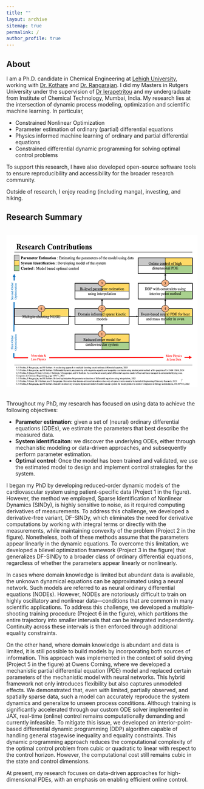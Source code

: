 ```yaml
---
title: ""
layout: archive
sitemap: true
permalink: /
author_profile: true
---
```



## About

I am a Ph.D. candidate in Chemical Engineering at [Lehigh University](https://engineering.lehigh.edu/chbe), working with [Dr. Kothare](https://engineering.lehigh.edu/faculty/mayuresh-v-kothare) and [Dr. Rangarajan](https://engineering.lehigh.edu/faculty/srinivas-rangarajan). I did my Masters in Rutgers University under the supervision of [Dr Ierapetritou](https://www.mierapetritou.com/) and my undergraduate from Institute of Chemical Technology, Mumbai, India. My research lies at the intersection of dynamic process modeling, optimization and scientific machine learning. In particular, 

- Constrained Nonlinear Optimization
- Parameter estimation of ordinary (partial) differential equations
- Physics informed machine learning of ordinary and partial differential equations
- Constrained differential dynamic programming for solving optimal control problems

To support this research, I have also developed open-source software tools to ensure reproducibility and accessibility for the broader research community.

Outside of research, I enjoy reading (including manga), investing, and hiking.


## Research Summary

<br>

<center>
<img src="/assets/images/ResearchContributions.png" height=400 width=800>
</center>

<br>

Throughout my PhD, my research has focused on using data to achieve the following objectives:

- **Parameter estimation**: given a set of (neural) ordinary differential equations (ODEs), we estimate the parameters that best describe the measured data.
- **System identificaiton**: we discover the underlying ODEs, either through mechanistic modeling or data-driven approaches, and subsequently perform parameter estimation.
- **Optimal control**: Once the model has been trained and validated, we use the estimated model to design and implement control strategies for the system.


I began my PhD by developing reduced-order dynamic models of the cardiovascular system using patient-specific data (Project 1 in the figure). However, the method we employed, Sparse Identification of Nonlinear Dynamics (SINDy), is highly sensitive to noise, as it required computing derivatives of measurements. To address this challenge, we developed a derivative-free variant, DF-SINDy, which eliminates the need for derivative computations by working with integral terms or directly with the measurements, while maintaining convexity of the problem (Project 2 in the figure). Nonetheless, both of these methods assume that the parameters appear linearly in the dynamic equations. To overcome this limitation, we developed a bilevel optimization framework (Project 3 in the figure) that generalizes DF-SINDy to a broader class of ordinary differential equations, regardless of whether the parameters appear linearly or nonlinearly.

In cases where domain knowledge is limited but abundant data is available, the unknown dynamical equations can be approximated using a neural network. Such models are referred to as neural ordinary differential equations (NODEs). However, NODEs are notoriously difficult to train on highly oscillatory and nonlinear data—conditions that are common in many scientific applications. To address this challenge, we developed a multiple-shooting training procedure (Project 6 in the figure), which partitions the entire trajectory into smaller intervals that can be integrated independently. Continuity across these intervals is then enforced through additional equality constraints.

On the other hand, where domain knowledge is abundant and data is limited, it is still possible to build models by incorporating both sources of information. This approach was implemented in the context of solid drying (Project 5 in the figure) at Owens Corning, where we developed a mechanistic partial differential equation (PDE) model and replaced certain parameters of the mechanistic model with neural networks. This hybrid framework not only introduces flexibility but also captures unmodeled effects. We demonstrated that, even with limited, partially observed, and spatially sparse data, such a model can accurately reproduce the system dynamics and generalize to unseen process conditions. Although training is significantly accelerated through our custom ODE solver implemented in JAX, real-time (online) control remains computationally demanding and currently infeasible. To mitigate this issue, we developed an interior-point-based differential dynamic programming (DDP) algorithm capable of handling general stagewise inequality and equality constraints. This dynamic programming approach reduces the computational complexity of the optimal control problem from cubic or quadratic to linear with respect to the control horizon. However, the computational cost still remains cubic in the state and control dimensions. 

At present, my research focuses on data-driven approaches for high-dimensional PDEs, with an emphasis on enabling efficient online control.

